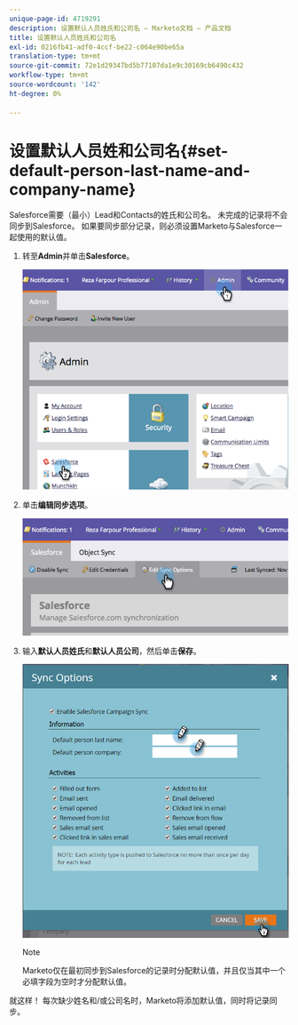 ```yaml
---
unique-page-id: 4719291
description: 设置默认人员姓氏和公司名 — Marketo文档 — 产品文档
title: 设置默认人员姓氏和公司名
exl-id: 0216fb41-adf0-4ccf-be22-c064e90be65a
translation-type: tm+mt
source-git-commit: 72e1d29347bd5b77107da1e9c30169cb6490c432
workflow-type: tm+mt
source-wordcount: '142'
ht-degree: 0%

---
```


# 设置默认人员姓和公司名{#set-default-person-last-name-and-company-name}

Salesforce需要（最小）Lead和Contacts的姓氏和公司名。 未完成的记录将不会同步到Salesforce。 如果要同步部分记录，则必须设置Marketo与Salesforce一起使用的默认值。

1. 转至&#x200B;**Admin**&#x200B;并单击&#x200B;**Salesforce**。

   ![](assets/image2014-12-9-13-3a41-3a58.png)

1. 单击&#x200B;**编辑同步选项**。

   ![](assets/image2014-12-9-13-3a42-3a6.png)

1. 输入&#x200B;**默认人员姓氏**&#x200B;和&#x200B;**默认人员公司**，然后单击&#x200B;**保存**。

   ![](assets/sync-options-hands.png)

   >[!NOTE]
   >
   >Marketo仅在最初同步到Salesforce的记录时分配默认值，并且仅当其中一个必填字段为空时才分配默认值。

就这样！ 每次缺少姓名和/或公司名时，Marketo将添加默认值，同时将记录同步。
